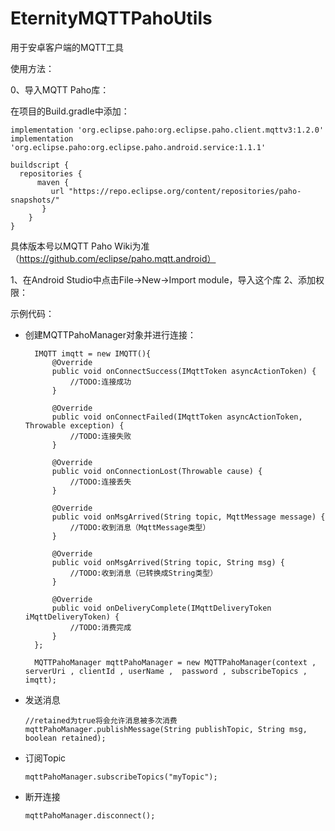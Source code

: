 # EternityMQTTPahoUtils
用于安卓客户端的MQTT工具

使用方法：

0、导入MQTT Paho库：

  在项目的Build.gradle中添加：
  
    implementation 'org.eclipse.paho:org.eclipse.paho.client.mqttv3:1.2.0'
    implementation 'org.eclipse.paho:org.eclipse.paho.android.service:1.1.1'
  
    buildscript {
      repositories {
          maven {
             url "https://repo.eclipse.org/content/repositories/paho-snapshots/"
           }
        }
    }
 
  具体版本号以MQTT Paho Wiki为准（https://github.com/eclipse/paho.mqtt.android）
  
1、在Android Studio中点击File->New->Import module，导入这个库
2、添加权限：
<uses-permission android:name="android.permission.WAKE_LOCK" />

示例代码：
* 创建MQTTPahoManager对象并进行连接：

        IMQTT imqtt = new IMQTT(){
            @Override
            public void onConnectSuccess(IMqttToken asyncActionToken) {
                //TODO:连接成功
            }

            @Override
            public void onConnectFailed(IMqttToken asyncActionToken, Throwable exception) {
                //TODO:连接失败
            }

            @Override
            public void onConnectionLost(Throwable cause) {
                //TODO:连接丢失
            }

            @Override
            public void onMsgArrived(String topic, MqttMessage message) {
                //TODO:收到消息（MqttMessage类型）
            }

            @Override
            public void onMsgArrived(String topic, String msg) {
                //TODO:收到消息（已转换成String类型）
            }

            @Override
            public void onDeliveryComplete(IMqttDeliveryToken iMqttDeliveryToken) {
                //TODO:消费完成
            }
        };

        MQTTPahoManager mqttPahoManager = new MQTTPahoManager(context , serverUri , clientId , userName ,  password , subscribeTopics , imqtt);
        
* 发送消息

      //retained为true将会允许消息被多次消费
      mqttPahoManager.publishMessage(String publishTopic, String msg, boolean retained);
      
* 订阅Topic

      mqttPahoManager.subscribeTopics("myTopic");
      
* 断开连接

      mqttPahoManager.disconnect();
